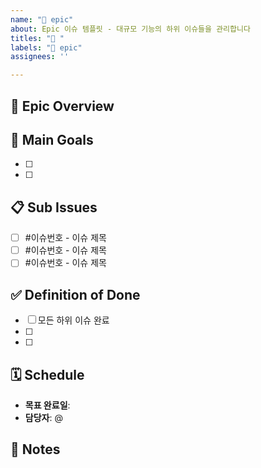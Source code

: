 ```yaml
---
name: "🎯 epic"
about: Epic 이슈 템플릿 - 대규모 기능의 하위 이슈들을 관리합니다
titles: "🎯 "
labels: "🎯 epic"
assignees: ''

---
```


## 📌 Epic Overview
<!-- Epic의 목표를 간단히 설명해주세요 -->


## 🎯 Main Goals
<!-- 핵심 목표 2-3개 -->
- [ ] 
- [ ] 

## 📋 Sub Issues
<!-- 이 Epic에 포함될 하위 이슈들 (생성 후 링크로 연결) -->
- [ ] #이슈번호 - 이슈 제목
- [ ] #이슈번호 - 이슈 제목
- [ ] #이슈번호 - 이슈 제목

## ✅ Definition of Done
<!-- Epic 완료 기준 -->
- [ ] 모든 하위 이슈 완료
- [ ] 
- [ ] 

## 🗓️ Schedule
- **목표 완료일**: 
- **담당자**: @

## 📝 Notes
<!-- 추가 정보 -->
